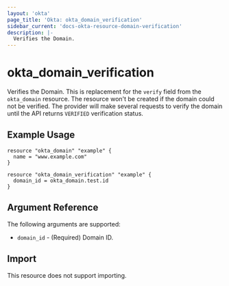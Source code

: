```yaml
---
layout: 'okta' 
page_title: 'Okta: okta_domain_verification' 
sidebar_current: 'docs-okta-resource-domain-verification'
description: |-
  Verifies the Domain.
---
```


# okta_domain_verification

Verifies the Domain. This is replacement for the `verify` field from the `okta_domain` resource. The resource won't be 
created if the domain could not be verified. The provider will make several requests to verify the domain until 
the API returns `VERIFIED` verification status. 

## Example Usage

```hcl
resource "okta_domain" "example" {
  name = "www.example.com"
}

resource "okta_domain_verification" "example" {
  domain_id = okta_domain.test.id
}
```

## Argument Reference

The following arguments are supported:

- `domain_id` - (Required) Domain ID.

## Import

This resource does not support importing.

